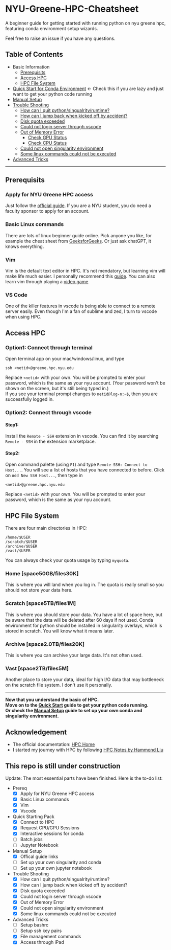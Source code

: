 # NYU-Greene-HPC-Cheatsheet
A beginner guide for getting started with running python on nyu greene hpc, featuring conda environment setup wizards.


Feel free to raise an issue if you have any questions. 

## Table of Contents
* Basic Information
	* [Prerequisits](#prerequisits)
	* [Access HPC](#access-hpc)
	* [HPC File System](#hpc-file-system)
* [Quick Start for Conda Environment](QuickStart.md) <- Check this if you are lazy and just want to get your python code running
* [Manual Setup](MaunalSetup.md)
* [Trouble Shooting](TroubleShooting.md)
	* [How can I quit python/singualrity/runtime?](TroubleShooting.md#how-can-i-quit)
	* [How can I jump back when kicked off by accident?](TroubleShooting.md#how-can-i-jump-back-when-kicked-off-by-accident)
	* [Disk quota exceeded](TroubleShooting.md#disk-quota-exceeded)
	* [Could not login server through vscode](TroubleShooting.md#could-not-login-server-through-vscode)
	* [Out of Memory Error](TroubleShooting.md#out-of-memory-error)
		* [Check GPU Status](TroubleShooting.md#check-gpu-status)
		* [Check CPU Status](TroubleShooting.md#check-cpu-status)
	* [Could not open singularity environment](TroubleShooting.md#could-not-open-singularity-environment)
	* [Some linux commands could not be executed](TroubleShooting.md#some-linux-commands-could-not-be-executed)
* [Advanced Tricks](AdvancedTricks.md)

***
## Prerequisits
### Apply for NYU Greene HPC access
Just follow the [official guide](https://www.nyu.edu/life/information-technology/research-computing-services/high-performance-computing/high-performance-computing-nyu-it/hpc-accounts-and-eligibility.html#eligibility). If you are a NYU student, you do need a faculty sponsor to apply for an account.

### Basic Linux commands
There are lots of linux beginner guide online. Pick anyone you like, for example the cheat sheet from [GeeksforGeeks](https://www.geeksforgeeks.org/linux-commands-cheat-sheet/). Or just ask chatGPT, it knows everything.

### Vim
Vim is the default text editor in HPC. It's not mendatory, but learning vim will make life much easier. I personally recommend this [guide](https://github.com/iggredible/Learn-Vim?tab=readme-ov-file). You can also learn vim through playing a [video game](https://vim-adventures.com/)

### VS Code
One of the killer features in vscode is being able to connect to a remote server easily. Even though I'm a fan of sublime and zed, I turn to vscode when using HPC.


## Access HPC
### Option1: Connect through terminal
Open terminal app on your mac/windows/linux, and type
```
ssh <netid>@greene.hpc.nyu.edu
```
Replace `<netid>` with your own. You will be prompted to enter your password, which is the same as your nyu account. (Your password won't be shown on the screen, but it's still being typed in.) <br>
If you see your terminal prompt changes to `netid@log-n:~$`, then you are successfully logged in.


### Option2: Connect through vscode
#### Step1: 
Install the `Remote - SSH` extension in vscode. You can find it by searching `Remote - SSH` in the extension marketplace.

#### Step2:
Open command palette (using `F1`) and type `Remote-SSH: Connect to Host...`. You will see a list of hosts that you have connected to before. Click on `Add New SSH Host...`, then type in
```
<netid>@greene.hpc.nyu.edu
```
Replace `<netid>` with your own. You will be prompted to enter your password, which is the same as your nyu account.

## HPC File System
There are four main directories in HPC:
```
/home/$USER
/scratch/$USER
/archive/$USER
/vast/$USER
```
You can always check your quota usage by typing `myquota`.
### Home [space50GB/files30K]
This is where you will land when you log in. The quota is really small so you should not store your data here.

### Scratch [space5TB/files1M]
This is where you should store your data. You have a lot of space here, but be aware that the data will be deleted after 60 days if not used. Conda environment for python should be installed in singularity overlays, which is stored in scratch. You will know what it means later.

### Archive [space2.0TB/files20K]
This is where you can archive your large data. It's not often used.

### Vast [space2TB/files5M]
Another place to store your data, ideal for high I/O data that may bottleneck on the scratch file system. I don't use it personally.

***
**Now that you understand the basic of HPC. <br>
Move on to the [Quick Start](QuickStart.md) guide to get your python code running. <br>
Or check the [Manual Setup](MaunalSetup.md) guide to set up your own conda and singularity environment.**

## Acknowledgement
* The official documentation: [HPC Home](https://sites.google.com/nyu.edu/nyu-hpc/home?authuser=0)
* I started my journey with HPC by following [HPC Notes by Hammond Liu](https://abstracted-crime-34a.notion.site/63aae4cc39904d11a5c744f480a42017?v=261a410e1fe24d0294ed744c21a41015&p=7ed5e95ce1dc400898f6462f6de47d2c&pm=s)

## This repo is still under construction
Update: The most essential parts have been finished. Here is the to-do list:
* Prereq
	- [x] Apply for NYU Greene HPC access
	- [x] Basic Linux commands
	- [x] Vim
	- [x] Vscode
* Quick Starting Pack
	- [x] Connect to HPC
	- [x] Request CPU/GPU Sessions
	- [x] Interactive sessions for conda
	- [ ] Batch jobs
	- [ ] Jupyter Notebook
* Manual Setup
	- [x] Offical guide links
	- [ ] Set up your own singularity and conda
	- [ ] Set up your own jupyter notebook
* Trouble Shooting
	- [x] How can I quit python/singualrity/runtime?
	- [x] How can I jump back when kicked off by accident?
	- [x] Disk quota exceeded
	- [x] Could not login server through vscode
	- [x] Out of Memory Error
	- [x] Could not open singularity environment
	- [x] Some linux commands could not be executed
* Advanced Tricks
	- [ ] Setup bashrc
	- [ ] Setup ssh key pairs
	- [x] File management commands
	- [x] Access through iPad